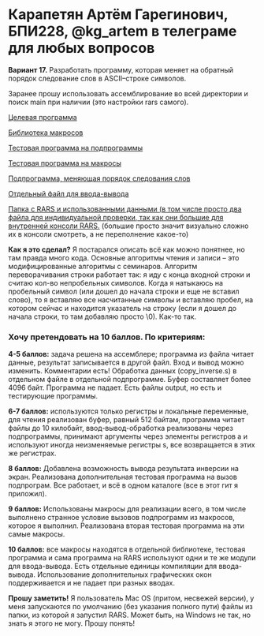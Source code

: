# Карапетян Артём Гарегинович, БПИ228, @kg_artem в телеграме для любых вопросов
**Вариант 17.** Разработать программу, которая меняет на обратный порядок следование слов в ASCII–строке символов.

Заранее прошу использовать ассемблирование во всей директории и поиск main при наличии (это настройки rars самого). 

[Целевая программа](main.s)

[Библиотека макросов](macrolib.s)

[Тестовая программа на подпрограммы](tester1.s)

[Тестовая программа на макросы](tester2.s)

[Подпрограмма, меняющая порядок следования слов](copy_inverse.s)

[Отдельный файл для ввода-вывода](helper.s)

[Папка с RARS и использованными данными (в том числе просто два файла для индивидуальной проверки, так как они большие для внутренней консоли RARS.](data) (большие просто значит визуально сложно их в консоли смотреть, а не переполнение какое-то)

**Как я это сделал?** Я постарался описать всё как можно понятнее, но там правда много кода. Основные алгоритмы чтения и записи – это модифицированные алгоритмы с семинаров. Алгоритм переворачивания строки работает так: я иду с конца входной строки и считаю кол-во непробельных символов. Когда я натыкаюсь на пробельный символ (или дошел до начала строки и еще не вставил слово), то я вставляю все насчитанные символы и вставляю пробел, на котором сейчас и находится указатель на строку (если я дошел до начала строки, то там добавляю просто \0). Как-то так.


### Хочу претендовать на 10 баллов. По критериям: ###

**4-5 баллов:** задача решена на ассемблере; программа из файла читает данные, результат записывается в другой файл. Вход и вывод можно изменить. Комментарии есть! Обработка данных (copy_inverse.s) в отдельном файле в отдельной подпрограмме. Буфер составляет более 4096 байт. Программа не падает. Есть файлы output, но есть и тестирующие программы.

**6-7 баллов:** используются только регистры и локальные переменные, для чтения реализован буфер, равный 512 байтам, программа читает файлы до 10 килобайт, ввод-вывод-обработка реализованы через подпрограммы, принимают аргументы через элементы регистров a и используют иногда неизменяемые регистры s, все возвращается в этих же регистрах.

**8 баллов:** Добавлена возможность вывода результата инверсии на экран. Реализована дополнительная тестовая программа на вызов подпрограм. Все работает, и всё в одном каталоге (все в этот гит я приложил).

**9 баллов:** Использованы макросы для реализации всего, в том числе выполнено странное условие вызовов подпрограмм из макросов, которое я выполнил. Реализована вторая тестовая программа на эти самые макросы.

**10 баллов:** все макросы находятся в отдельной библиотеке, тестовая программа и сама программа на RARS используют одни и те же модули для ввода-вывода. Есть отдельные единицы компиляции для ввода-вывода. Использование дополнительных графических окон поддерживается и не падает при разных вводах.

**Прошу заметить!** Я пользователь Mac OS (притом, несвежей версии), у меня запускаются по умолчанию (без указания полного пути) файлы из папки, из которой я запустил RARS. Может быть, на Windows не так, но знать я этого не могу. Прошу понять! 
